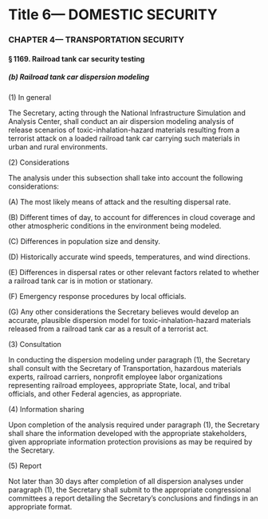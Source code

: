 
# Title 6— DOMESTIC SECURITY
### CHAPTER 4— TRANSPORTATION SECURITY
#### § 1169. Railroad tank car security testing
##### (b) Railroad tank car dispersion modeling

(1) In general

The Secretary, acting through the National Infrastructure Simulation and Analysis Center, shall conduct an air dispersion modeling analysis of release scenarios of toxic-inhalation-hazard materials resulting from a terrorist attack on a loaded railroad tank car carrying such materials in urban and rural environments.

(2) Considerations

The analysis under this subsection shall take into account the following considerations:

(A) The most likely means of attack and the resulting dispersal rate.

(B) Different times of day, to account for differences in cloud coverage and other atmospheric conditions in the environment being modeled.

(C) Differences in population size and density.

(D) Historically accurate wind speeds, temperatures, and wind directions.

(E) Differences in dispersal rates or other relevant factors related to whether a railroad tank car is in motion or stationary.

(F) Emergency response procedures by local officials.

(G) Any other considerations the Secretary believes would develop an accurate, plausible dispersion model for toxic-inhalation-hazard materials released from a railroad tank car as a result of a terrorist act.

(3) Consultation

In conducting the dispersion modeling under paragraph (1), the Secretary shall consult with the Secretary of Transportation, hazardous materials experts, railroad carriers, nonprofit employee labor organizations representing railroad employees, appropriate State, local, and tribal officials, and other Federal agencies, as appropriate.

(4) Information sharing

Upon completion of the analysis required under paragraph (1), the Secretary shall share the information developed with the appropriate stakeholders, given appropriate information protection provisions as may be required by the Secretary.

(5) Report

Not later than 30 days after completion of all dispersion analyses under paragraph (1), the Secretary shall submit to the appropriate congressional committees a report detailing the Secretary’s conclusions and findings in an appropriate format.
